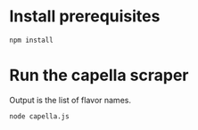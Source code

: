 # Install prerequisites

`npm install`

# Run the capella scraper

Output is the list of flavor names.

`node capella.js`